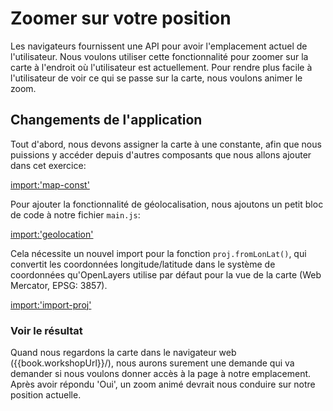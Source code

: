 # Zoomer sur votre position

Les navigateurs fournissent une API pour avoir l'emplacement actuel de l'utilisateur. Nous voulons utiliser cette fonctionnalité pour zoomer sur la carte à l'endroit où l'utilisateur est actuellement. Pour rendre plus facile à l'utilisateur de voir ce qui se passe sur la carte, nous voulons animer le zoom.

## Changements de l'application

Tout d'abord, nous devons assigner la carte à une constante, afin que nous puissions y accéder depuis d'autres composants que nous allons ajouter dans cet exercice:

[import:'map-const'](../../../src/en/examples/basics/geolocation.js)

Pour ajouter la fonctionnalité de géolocalisation, nous ajoutons un petit bloc de code à notre fichier `main.js`:

[import:'geolocation'](../../../src/en/examples/basics/geolocation.js)

Cela nécessite un nouvel import pour la fonction `proj.fromLonLat()`, qui convertit les coordonnées longitude/latitude dans le système de coordonnées qu'OpenLayers utilise par défaut pour la vue de la carte (Web Mercator, EPSG: 3857).

[import:'import-proj'](../../../src/en/examples/basics/geolocation.js)

### Voir le résultat

Quand nous regardons la carte dans le navigateur web ({{book.workshopUrl}}/), nous aurons surement une demande qui va demander si nous voulons donner accès à la page à notre emplacement. Après avoir répondu 'Oui', un zoom animé devrait nous conduire sur notre position actuelle.